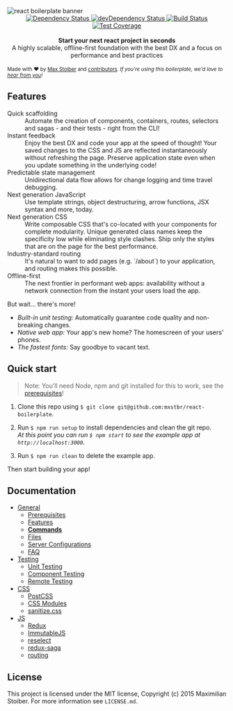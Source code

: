<img src="https://raw.githubusercontent.com/mxstbr/react-boilerplate-brand/master/assets/banner-metal.jpg" alt="react boilerplate banner" align="center" />

<br />

<div align="center">
  <!-- Dependency Status -->
  <a href="https://david-dm.org/mxstbr/react-boilerplate/v3.0.0">
    <img src="https://david-dm.org/mxstbr/react-boilerplate/v3.0.0.svg" alt="Dependency Status" />
  </a>
  <!-- devDependency Status -->
  <a href="https://david-dm.org/mxstbr/react-boilerplate/v3.0.0#info=devDependencies">
    <img src="https://david-dm.org/mxstbr/react-boilerplate/v3.0.0/dev-status.svg" alt="devDependency Status" />
  </a>
  <!-- Build Status -->
  <a href="https://travis-ci.org/mxstbr/react-boilerplate?branch=v3.0.0">
    <img src="https://travis-ci.org/mxstbr/react-boilerplate.svg?branch=v3.0.0" alt="Build Status" />
  </a>
  <!-- Test Coverage -->
  <a href="https://coveralls.io/r/mxstbr/react-boilerplate?branch=v3.0.0">
    <img src="https://coveralls.io/repos/github/mxstbr/react-boilerplate/badge.svg?branch=v3.0.0" alt="Test Coverage" />
  </a>
</div>

<br />

<div align="center"><strong>Start your next react project in seconds</strong></div>
<div align="center">A highly scalable, offline-first foundation with the best DX and a focus on performance and best practices</div>

<br />

<sub>
Made with ❤︎ by <a href="https://twitter.com/mxstbr">Max Stoiber</a> and <a href="https://github.com/mxstbr/react-boilerplate/graphs/contributors">contributors</a>. <i>If you're using this boilerplate, we'd love to <a href="https://github.com/mxstbr/react-boilerplate/issues/115">hear from you</a>!</i> </sub>

## Features

<dl>
  <dt>Quick scaffolding</dt>
  <dd>Automate the creation of components, containers, routes, selectors and sagas - and their tests - right from the CLI!</dd>

  <dt>Instant feedback</dt>
  <dd>Enjoy the best DX and code your app at the speed of thought! Your saved changes to the CSS and JS are reflected instantaneously without refreshing the page. Preserve application state even when you update something in the underlying code!</dd>

  <dt>Predictable state management</dt>
  <dd>Unidirectional data flow allows for change logging and time travel debugging.</dd>

  <dt>Next generation JavaScript</dt>
  <dd>Use template strings, object destructuring, arrow functions, JSX syntax and more, today.</dd>

  <dt>Next generation CSS</dt>
  <dd>Write composable CSS that's co-located with your components for complete modularity. Unique generated class names keep the specificity low while eliminating style clashes. Ship only the styles that are on the page for the best performance.</dd>

  <dt>Industry-standard routing</dt>
  <dd>It's natural to want to add pages (e.g. `/about`) to your application, and routing makes this possible.</dd>

  <dt>Offline-first</dt>
  <dd>The next frontier in performant web apps: availability without a network connection from the instant your users load the app.</dd>
</dl>

But wait... there's more!

  - *Built-in unit testing:* Automatically guarantee code quality and non-breaking changes.
  - *Native web app:* Your app's new home? The homescreen of your users' phones.
  - *The fastest fonts:* Say goodbye to vacant text.

## Quick start

> Note: You'll need Node, npm and git installed for this to work, see the [prerequisites](./docs/general/prerequisites.md)!

1. Clone this repo using `$ git clone git@github.com:mxstbr/react-boilerplate`.

2. Run `$ npm run setup` to install dependencies and clean the git repo.<br /> *At this point you can run `$ npm start` to see the example app at `http://localhost:3000`.*

3. Run `$ npm run clean` to delete the example app.

Then start building your app!

## Documentation

- [General](docs/general)
  - [Prerequisites](docs/general/prerequisites.md)
  - [Features](docs/general/features.md)
  - [**Commands**](docs/general/commands.md)
  - [Files](docs/general/files.md)
  - [Server Configurations](docs/general/server-configs.md)
  - [FAQ](docs/general/faq.md)
- [Testing](docs/testing)
  - [Unit Testing](docs/testing/unit-testing.md)
  - [Component Testing](docs/testing/component-testing.md)
  - [Remote Testing](docs/testing/remote-testing.md)
- [CSS](docs/css)
  - [PostCSS](docs/css/postcss.md)
  - [CSS Modules](docs/css/css-modules.md)
  - [sanitize.css](docs/css/sanitize.md)
- [JS](docs/js)
  - [Redux](docs/js/redux.md)
  - [ImmutableJS](docs/js/immutablejs.md)
  - [reselect](docs/js/reselect.md)
  - [redux-saga](docs/js/redux-saga.md)
  - [routing](docs/js/routing.md)

## License

This project is licensed under the MIT license, Copyright (c) 2015 Maximilian Stoiber. For more information see `LICENSE.md`.
